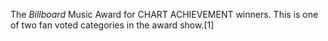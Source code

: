 The _Billboard_ Music Award for CHART ACHIEVEMENT winners. This is one of two fan voted categories in the award show.[1]
